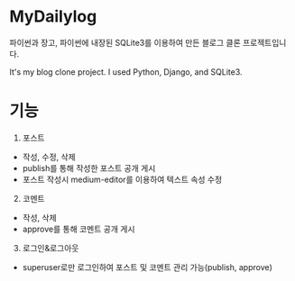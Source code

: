 # MyDailylog
 파이썬과 장고, 파이썬에 내장된 SQLite3를 이용하여 만든 블로그 클론 프로젝트입니다.
 
 It's my blog clone project. I used Python, Django, and SQLite3.
 
# 기능
1. 포스트
 - 작성, 수정, 삭제
 - publish를 통해 작성한 포스트 공개 게시
  - 포스트 작성시 medium-editor를 이용하여 텍스트 속성 수정

2. 코멘트
 - 작성, 삭제
 - approve를 통해 코멘트 공개 게시
 
3. 로그인&로그아웃
  - superuser로만 로그인하여 포스트 및 코멘트 관리 가능(publish, approve)